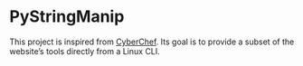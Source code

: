 # PyStringManip

This project is inspired from [CyberChef](https://gchq.github.io/CyberChef/).
Its goal is to provide a subset of the website’s tools directly from a Linux CLI.
